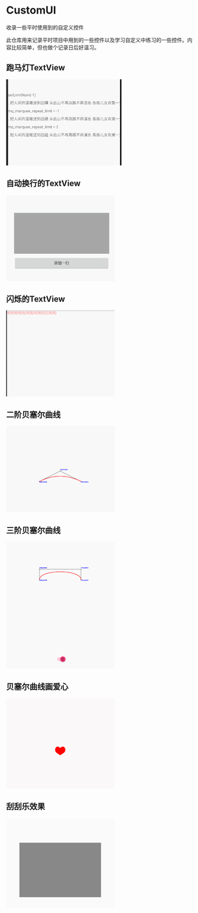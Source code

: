 # CustomUI
收录一些平时使用到的自定义控件

此仓库用来记录平时项目中用到的一些控件以及学习自定义中练习的一些控件。内容比较简单，但也做个记录日后好温习。

## 跑马灯TextView
![image](https://github.com/KKaKa/CustomUI/blob/master/gif/GIF.gif)

## 自动换行的TextView
![image](https://github.com/KKaKa/CustomUI/blob/master/gif/GIF2.gif)

## 闪烁的TextView
![image](https://github.com/KKaKa/CustomUI/blob/master/gif/GIF3.gif)

## 二阶贝塞尔曲线
![image](https://github.com/KKaKa/CustomUI/blob/master/gif/GIF7.gif)

## 三阶贝塞尔曲线
![image](https://github.com/KKaKa/CustomUI/blob/master/gif/GIF4.gif)

## 贝塞尔曲线画爱心
![image](https://github.com/KKaKa/CustomUI/blob/master/gif/GIF6.gif)

## 刮刮乐效果
![image](https://github.com/KKaKa/CustomUI/blob/master/gif/GIF5.gif)
